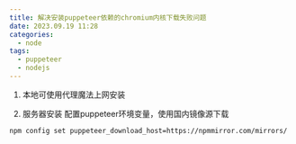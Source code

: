 ```yaml
---
title: 解决安装puppeteer依赖的chromium内核下载失败问题
date: 2023.09.19 11:28
categories: 
  - node
tags:
  - puppeteer
  - nodejs
---
```


1. 本地可使用代理魔法上网安装

2. 服务器安装
配置puppeteer环境变量，使用国内镜像源下载
```shell
npm config set puppeteer_download_host=https://npmmirror.com/mirrors/
```